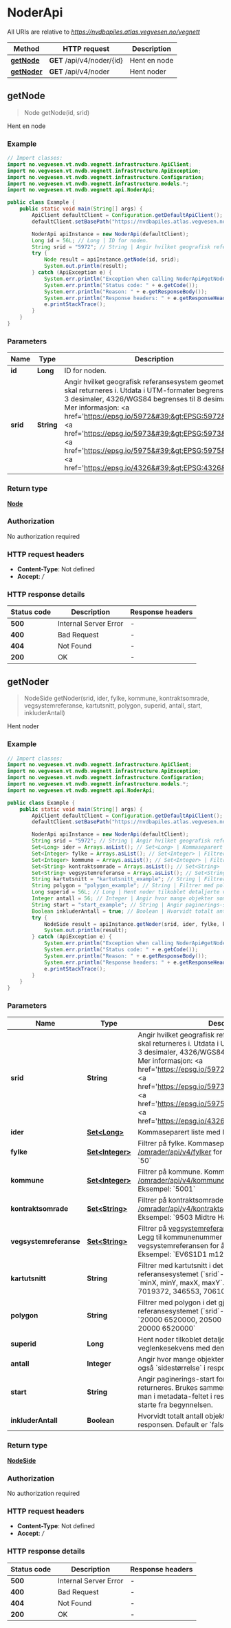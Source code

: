 # NoderApi

All URIs are relative to *https://nvdbapiles.atlas.vegvesen.no/vegnett*

| Method                               | HTTP request               | Description  |
| ------------------------------------ | -------------------------- | ------------ |
| [**getNode**](NoderApi.md#getNode)   | **GET** /api/v4/noder/{id} | Hent en node |
| [**getNoder**](NoderApi.md#getNoder) | **GET** /api/v4/noder      | Hent noder   |

## getNode

> Node getNode(id, srid)

Hent en node

### Example

```java
// Import classes:
import no.vegvesen.vt.nvdb.vegnett.infrastructure.ApiClient;
import no.vegvesen.vt.nvdb.vegnett.infrastructure.ApiException;
import no.vegvesen.vt.nvdb.vegnett.infrastructure.Configuration;
import no.vegvesen.vt.nvdb.vegnett.infrastructure.models.*;
import no.vegvesen.vt.nvdb.vegnett.api.NoderApi;

public class Example {
    public static void main(String[] args) {
        ApiClient defaultClient = Configuration.getDefaultApiClient();
        defaultClient.setBasePath("https://nvdbapiles.atlas.vegvesen.no/vegnett");

        NoderApi apiInstance = new NoderApi(defaultClient);
        Long id = 56L; // Long | ID for noden.
        String srid = "5972"; // String | Angir hvilket geografisk referansesystem geometrien skal returneres i. Utdata i UTM-formater begrenses til 3 desimaler, 4326/WGS84 begrenses til 8 desimaler. Mer informasjon: <a href='https://epsg.io/5972'>EPSG:5972</a> <a href='https://epsg.io/5973'>EPSG:5973</a> <a href='https://epsg.io/5975'>EPSG:5975</a> <a href='https://epsg.io/4326'>EPSG:4326</a>.
        try {
            Node result = apiInstance.getNode(id, srid);
            System.out.println(result);
        } catch (ApiException e) {
            System.err.println("Exception when calling NoderApi#getNode");
            System.err.println("Status code: " + e.getCode());
            System.err.println("Reason: " + e.getResponseBody());
            System.err.println("Response headers: " + e.getResponseHeaders());
            e.printStackTrace();
        }
    }
}
```

### Parameters

| Name     | Type       | Description                                                                                                                                                                                                                                                                                                                                                                                                                                                             | Notes                                                                 |
| -------- | ---------- | ----------------------------------------------------------------------------------------------------------------------------------------------------------------------------------------------------------------------------------------------------------------------------------------------------------------------------------------------------------------------------------------------------------------------------------------------------------------------- | --------------------------------------------------------------------- |
| **id**   | **Long**   | ID for noden.                                                                                                                                                                                                                                                                                                                                                                                                                                                           |                                                                       |
| **srid** | **String** | Angir hvilket geografisk referansesystem geometrien skal returneres i. Utdata i UTM-formater begrenses til 3 desimaler, 4326/WGS84 begrenses til 8 desimaler. Mer informasjon: &lt;a href&#x3D;&#39;https://epsg.io/5972&#39;&gt;EPSG:5972&lt;/a&gt; &lt;a href&#x3D;&#39;https://epsg.io/5973&#39;&gt;EPSG:5973&lt;/a&gt; &lt;a href&#x3D;&#39;https://epsg.io/5975&#39;&gt;EPSG:5975&lt;/a&gt; &lt;a href&#x3D;&#39;https://epsg.io/4326&#39;&gt;EPSG:4326&lt;/a&gt;. | [optional] [enum: 5972, 5973, 5975, 4326, UTM32, UTM33, UTM35, WGS84] |

### Return type

[**Node**](Node.md)

### Authorization

No authorization required

### HTTP request headers

- **Content-Type**: Not defined
- **Accept**: _/_

### HTTP response details

| Status code | Description           | Response headers |
| ----------- | --------------------- | ---------------- |
| **500**     | Internal Server Error | -                |
| **400**     | Bad Request           | -                |
| **404**     | Not Found             | -                |
| **200**     | OK                    | -                |

## getNoder

> NodeSide getNoder(srid, ider, fylke, kommune, kontraktsomrade, vegsystemreferanse, kartutsnitt, polygon, superid, antall, start, inkluderAntall)

Hent noder

### Example

```java
// Import classes:
import no.vegvesen.vt.nvdb.vegnett.infrastructure.ApiClient;
import no.vegvesen.vt.nvdb.vegnett.infrastructure.ApiException;
import no.vegvesen.vt.nvdb.vegnett.infrastructure.Configuration;
import no.vegvesen.vt.nvdb.vegnett.infrastructure.models.*;
import no.vegvesen.vt.nvdb.vegnett.api.NoderApi;

public class Example {
    public static void main(String[] args) {
        ApiClient defaultClient = Configuration.getDefaultApiClient();
        defaultClient.setBasePath("https://nvdbapiles.atlas.vegvesen.no/vegnett");

        NoderApi apiInstance = new NoderApi(defaultClient);
        String srid = "5972"; // String | Angir hvilket geografisk referansesystem geometrien skal returneres i. Utdata i UTM-formater begrenses til 3 desimaler, 4326/WGS84 begrenses til 8 desimaler. Mer informasjon: <a href='https://epsg.io/5972'>EPSG:5972</a> <a href='https://epsg.io/5973'>EPSG:5973</a> <a href='https://epsg.io/5975'>EPSG:5975</a> <a href='https://epsg.io/4326'>EPSG:4326</a>.
        Set<Long> ider = Arrays.asList(); // Set<Long> | Kommaseparert liste med IDer.
        Set<Integer> fylke = Arrays.asList(); // Set<Integer> | Filtrer på fylke. Kommaseparert liste. Se [/omrader/api/v4/fylker](https://nvdbapiles.atlas.vegvesen.no/webjars/swagger-ui/index.html?urls.primaryName=Omr%C3%A5der#/Omr%C3%A5der/getFylker) for mulige verdier.  Eksempel: `50`
        Set<Integer> kommune = Arrays.asList(); // Set<Integer> | Filtrer på kommune. Kommaseparert liste. Se [/omrader/api/v4/kommuner](https://nvdbapiles.atlas.vegvesen.no/webjars/swagger-ui/index.html?urls.primaryName=Omr%C3%A5der#/Omr%C3%A5der/getKommuner) for mulige verdier.  Eksempel: `5001`
        Set<String> kontraktsomrade = Arrays.asList(); // Set<String> | Filtrer på kontraktsomrade. Kommaseparert liste. Se [/omrader/api/v4/kontraktsomrader](https://nvdbapiles.atlas.vegvesen.no/webjars/swagger-ui/index.html?urls.primaryName=Omr%C3%A5der#/Omr%C3%A5der/getKontraktsomrader) for mulige verdier.  Eksempel: `9503 Midtre Hålogaland 2021-2026`
        Set<String> vegsystemreferanse = Arrays.asList(); // Set<String> | Filtrer på [vegsystemreferanse](https://nvdb-docs.atlas.vegvesen.no/nvdbapil/v4/introduksjon/Vegsystemreferanse). Kommaseparert liste. Legg til kommunenummer i starten av vegsystemreferansen for å filtrere på område.  Eksempel: `EV6S1D1 m12`
        String kartutsnitt = "kartutsnitt_example"; // String | Filtrer med kartutsnitt i det gjeldende geografiske referansesystemet (`srid`-paramteret). Formatet er `minX, minY, maxX, maxY`.  Eksempel: `265273, 7019372, 346553, 7061071`
        String polygon = "polygon_example"; // String | Filtrer med polygon i det gjeldende geografiske referansesystemet (`srid`-paramteret).  Eksempel: `20000 6520000, 20500 6520000, 21000 6500000, 20000 6520000`
        Long superid = 56L; // Long | Hent noder tilkoblet detaljerte veglenker stedfestet på veglenkesekvens med denne IDen.
        Integer antall = 56; // Integer | Angir hvor mange objekter som skal returneres. Se også `sidestørrelse` i responsens `metadata`-objekt.
        String start = "start_example"; // String | Angir paginerings-start for objekter som skal returneres. Brukes sammen med `antall`. Neste start får man i metadata-feltet i responsen. Settes blankt for å starte fra begynnelsen.
        Boolean inkluderAntall = true; // Boolean | Hvorvidt totalt antall objekter skal returneres i responsen. Default er `false`.
        try {
            NodeSide result = apiInstance.getNoder(srid, ider, fylke, kommune, kontraktsomrade, vegsystemreferanse, kartutsnitt, polygon, superid, antall, start, inkluderAntall);
            System.out.println(result);
        } catch (ApiException e) {
            System.err.println("Exception when calling NoderApi#getNoder");
            System.err.println("Status code: " + e.getCode());
            System.err.println("Reason: " + e.getResponseBody());
            System.err.println("Response headers: " + e.getResponseHeaders());
            e.printStackTrace();
        }
    }
}
```

### Parameters

| Name                   | Type                                 | Description                                                                                                                                                                                                                                                                                                                                                                                                                                                             | Notes                                                                 |
| ---------------------- | ------------------------------------ | ----------------------------------------------------------------------------------------------------------------------------------------------------------------------------------------------------------------------------------------------------------------------------------------------------------------------------------------------------------------------------------------------------------------------------------------------------------------------- | --------------------------------------------------------------------- |
| **srid**               | **String**                           | Angir hvilket geografisk referansesystem geometrien skal returneres i. Utdata i UTM-formater begrenses til 3 desimaler, 4326/WGS84 begrenses til 8 desimaler. Mer informasjon: &lt;a href&#x3D;&#39;https://epsg.io/5972&#39;&gt;EPSG:5972&lt;/a&gt; &lt;a href&#x3D;&#39;https://epsg.io/5973&#39;&gt;EPSG:5973&lt;/a&gt; &lt;a href&#x3D;&#39;https://epsg.io/5975&#39;&gt;EPSG:5975&lt;/a&gt; &lt;a href&#x3D;&#39;https://epsg.io/4326&#39;&gt;EPSG:4326&lt;/a&gt;. | [optional] [enum: 5972, 5973, 5975, 4326, UTM32, UTM33, UTM35, WGS84] |
| **ider**               | [**Set&lt;Long&gt;**](Long.md)       | Kommaseparert liste med IDer.                                                                                                                                                                                                                                                                                                                                                                                                                                           | [optional]                                                            |
| **fylke**              | [**Set&lt;Integer&gt;**](Integer.md) | Filtrer på fylke. Kommaseparert liste. Se [/omrader/api/v4/fylker](https://nvdbapiles.atlas.vegvesen.no/webjars/swagger-ui/index.html?urls.primaryName=Omr%C3%A5der#/Omr%C3%A5der/getFylker) for mulige verdier. Eksempel: &#x60;50&#x60;                                                                                                                                                                                                                               | [optional]                                                            |
| **kommune**            | [**Set&lt;Integer&gt;**](Integer.md) | Filtrer på kommune. Kommaseparert liste. Se [/omrader/api/v4/kommuner](https://nvdbapiles.atlas.vegvesen.no/webjars/swagger-ui/index.html?urls.primaryName=Omr%C3%A5der#/Omr%C3%A5der/getKommuner) for mulige verdier. Eksempel: &#x60;5001&#x60;                                                                                                                                                                                                                       | [optional]                                                            |
| **kontraktsomrade**    | [**Set&lt;String&gt;**](String.md)   | Filtrer på kontraktsomrade. Kommaseparert liste. Se [/omrader/api/v4/kontraktsomrader](https://nvdbapiles.atlas.vegvesen.no/webjars/swagger-ui/index.html?urls.primaryName=Omr%C3%A5der#/Omr%C3%A5der/getKontraktsomrader) for mulige verdier. Eksempel: &#x60;9503 Midtre Hålogaland 2021-2026&#x60;                                                                                                                                                                   | [optional]                                                            |
| **vegsystemreferanse** | [**Set&lt;String&gt;**](String.md)   | Filtrer på [vegsystemreferanse](https://nvdb-docs.atlas.vegvesen.no/nvdbapil/v4/introduksjon/Vegsystemreferanse). Kommaseparert liste. Legg til kommunenummer i starten av vegsystemreferansen for å filtrere på område. Eksempel: &#x60;EV6S1D1 m12&#x60;                                                                                                                                                                                                              | [optional]                                                            |
| **kartutsnitt**        | **String**                           | Filtrer med kartutsnitt i det gjeldende geografiske referansesystemet (&#x60;srid&#x60;-paramteret). Formatet er &#x60;minX, minY, maxX, maxY&#x60;. Eksempel: &#x60;265273, 7019372, 346553, 7061071&#x60;                                                                                                                                                                                                                                                             | [optional]                                                            |
| **polygon**            | **String**                           | Filtrer med polygon i det gjeldende geografiske referansesystemet (&#x60;srid&#x60;-paramteret). Eksempel: &#x60;20000 6520000, 20500 6520000, 21000 6500000, 20000 6520000&#x60;                                                                                                                                                                                                                                                                                       | [optional]                                                            |
| **superid**            | **Long**                             | Hent noder tilkoblet detaljerte veglenker stedfestet på veglenkesekvens med denne IDen.                                                                                                                                                                                                                                                                                                                                                                                 | [optional]                                                            |
| **antall**             | **Integer**                          | Angir hvor mange objekter som skal returneres. Se også &#x60;sidestørrelse&#x60; i responsens &#x60;metadata&#x60;-objekt.                                                                                                                                                                                                                                                                                                                                              | [optional]                                                            |
| **start**              | **String**                           | Angir paginerings-start for objekter som skal returneres. Brukes sammen med &#x60;antall&#x60;. Neste start får man i metadata-feltet i responsen. Settes blankt for å starte fra begynnelsen.                                                                                                                                                                                                                                                                          | [optional]                                                            |
| **inkluderAntall**     | **Boolean**                          | Hvorvidt totalt antall objekter skal returneres i responsen. Default er &#x60;false&#x60;.                                                                                                                                                                                                                                                                                                                                                                              | [optional]                                                            |

### Return type

[**NodeSide**](NodeSide.md)

### Authorization

No authorization required

### HTTP request headers

- **Content-Type**: Not defined
- **Accept**: _/_

### HTTP response details

| Status code | Description           | Response headers |
| ----------- | --------------------- | ---------------- |
| **500**     | Internal Server Error | -                |
| **400**     | Bad Request           | -                |
| **404**     | Not Found             | -                |
| **200**     | OK                    | -                |
